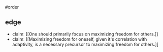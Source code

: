 #order 
## edge
- claim: [[One should primarily focus on maximizing freedom for others.]]
- claim: [[Maximizing freedom for oneself, given it's correlation with adaptivity, is a necessary precursor to maximizing freedom for others.]]